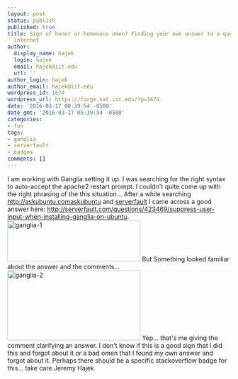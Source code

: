 ```yaml
---
layout: post
status: publish
published: true
title: Sign of honor or homenous omen? Finding your own answer to a question on the
  internet
author:
  display_name: hajek
  login: hajek
  email: hajek@iit.edu
  url: ''
author_login: hajek
author_email: hajek@iit.edu
wordpress_id: 1674
wordpress_url: https://forge.sat.iit.edu/?p=1674
date: '2016-03-17 00:39:54 -0500'
date_gmt: '2016-03-17 05:39:54 -0500'
categories:
- fun
tags:
- ganglia
- serverfault
- badges
comments: []
---
```

I am working with Ganglia setting it up.  I was searching for the right syntax to auto-accept the apache2 restart prompt.  I couldn't quite come up with the right phrasing of the this situation...
After a while searching http://askubuntu.comaskubuntu</a> and <a href="http://serverfault.com">serverfault</a> I came across a good answer here: <a href="http://serverfault.com/questions/423469/suppress-user-input-when-installing-ganglia-on-ubuntu">http://serverfault.com/questions/423469/suppress-user-input-when-installing-ganglia-on-ubuntu</a>.
<a href="/assets/2016/03/ganglia-1.png" rel="attachment wp-att-1675"><img src="/assets/2016/03/ganglia-1-300x93.png" alt="ganglia-1" width="300" height="93" class="alignnone size-medium wp-image-1675" /></a>
But Something looked familiar about the answer and the comments...
<a href="/assets/2016/03/ganglia-2.png" rel="attachment wp-att-1676"><img src="/assets/2016/03/ganglia-2-300x158.png" alt="ganglia-2" width="300" height="158" class="alignnone size-medium wp-image-1676" /></a>
Yep...  that's me giving the comment clarifying an answer.  I don't know if this is a good sign that I did this and forgot about it or a bad omen that I found my own answer and forgot about it.
Perhaps there should be a specific stackoverflow badge for this...
take care
Jeremy Hajek
